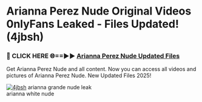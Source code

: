 # Arianna Perez Nude Original Videos 0nlyFans Leaked - Files Updated! (4jbsh)

<h3>🔴 CLICK HERE 🌐==►► <a href="https://tinyurl.com/yc6ubb5a" rel="nofollow">Arianna Perez Nude Updated Files</a></h3>

Get Arianna Perez Nude and all content. Now you can access all videos and pictures of Arianna Perez Nude. New Updated Files 2025!

[![4jbsh](https://i.imgur.com/7eu0CRL.gif)](https://tinyurl.com/yc6ubb5a)
arianna grande nude leak<br>
arianna white nude